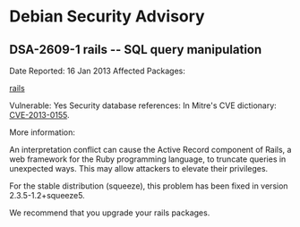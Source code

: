 
Debian Security Advisory
========================


DSA-2609-1 rails -- SQL query manipulation
------------------------------------------



Date Reported:
16 Jan 2013
Affected Packages:

[rails](https://packages.debian.org/src:rails)

Vulnerable:
Yes
Security database references:
In Mitre's CVE dictionary: [CVE-2013-0155](https://security-tracker.debian.org/tracker/CVE-2013-0155).  

More information:

An interpretation conflict can cause the Active Record component of
Rails, a web framework for the Ruby programming language, to truncate
queries in unexpected ways. This may allow attackers to elevate their
privileges.


For the stable distribution (squeeze), this problem has been fixed in
version 2.3.5-1.2+squeeze5.


We recommend that you upgrade your rails packages.





